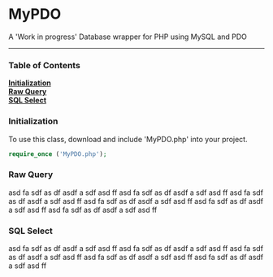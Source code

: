 # MyPDO
A 'Work in progress' Database wrapper for PHP using MySQL and PDO
<hr>

### Table of Contents
**[Initialization](#initialization)**  
**[Raw Query](#query)**  
**[SQL Select](#sql-select)**  



### Initialization
To use this class, download and include 'MyPDO.php' into your project.

```php
require_once ('MyPDO.php');
```



### Raw Query
asd fa sdf as df asdf a sdf asd ff 
asd fa sdf as df asdf a sdf asd ff 
asd fa sdf as df asdf a sdf asd ff 
asd fa sdf as df asdf a sdf asd ff 
asd fa sdf as df asdf a sdf asd ff 
asd fa sdf as df asdf a sdf asd ff 



### SQL Select
asd fa sdf as df asdf a sdf asd ff 
asd fa sdf as df asdf a sdf asd ff 
asd fa sdf as df asdf a sdf asd ff 
asd fa sdf as df asdf a sdf asd ff 
asd fa sdf as df asdf a sdf asd ff 
